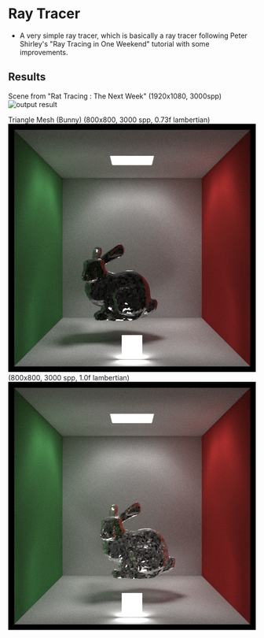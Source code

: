 # Ray Tracer

* A very simple ray tracer, which is basically a ray tracer following Peter Shirley's "Ray Tracing in One Weekend" tutorial with some improvements.

## Results

Scene from "Rat Tracing : The Next Week"
(1920x1080, 3000spp)
![output result](/output_images/final_1920_3000spp.png)

Triangle Mesh (Bunny)
(800x800, 3000 spp, 0.73f lambertian)
![output result](/output_images/rabbit_3000spp.png)
(800x800, 3000 spp, 1.0f lambertian)
![output result](/output_images/rabbit_3000spp_2.png)
